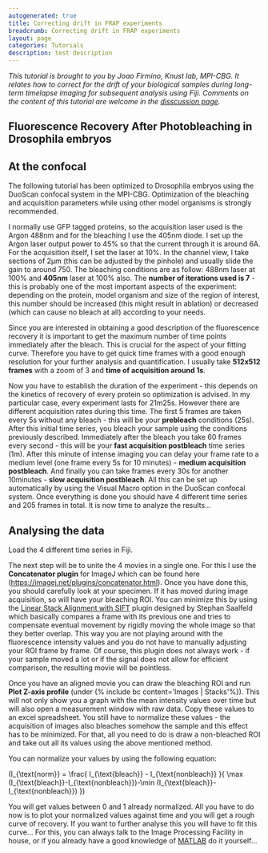 ```yaml
---
autogenerated: true
title: Correcting drift in FRAP experiments
breadcrumb: Correcting drift in FRAP experiments
layout: page
categories: Tutorials
description: test description
---
```


<i>This tutorial is brought to you by Joao Firmino, Knust lab, MPI-CBG. It relates how to correct for the drift of your biological samples during long-term timelapse imaging for subsequent analysis using Fiji. Comments on the content of this tutorial are welcome in the [disscussion page](Talk_Correcting_drift_in_FRAP_experiments&action "wikilink"). </i>

## Fluorescence Recovery After Photobleaching in Drosophila embryos

## At the confocal

The following tutorial has been optimized to Drosophila embryos using the DuoScan confocal system in the MPI-CBG. Optimization of the bleaching and acquisition parameters while using other model organisms is strongly recommended.

I normally use GFP tagged proteins, so the acquisition laser used is the Argon 488nm and for the bleaching I use the 405nm diode. I set up the Argon laser output power to 45% so that the current through it is around 6A. For the acquisition itself, I set the laser at 10%. In the channel view, I take sections of 2μm (this can be adjusted by the pinhole) and usually slide the gain to around 750. The bleaching conditions are as follow: 488nm laser at 100% and **405nm** laser at 100% also. The **number of iterations used is 7** - this is probably one of the most important aspects of the experiment: depending on the protein, model organism and size of the region of interest, this number should be increased (this might result in ablation) or decreased (which can cause no bleach at all) according to your needs.

Since you are interested in obtaining a good description of the fluorescence recovery it is important to get the maximum number of time points immediately after the bleach. This is crucial for the aspect of your fitting curve. Therefore you have to get quick time frames with a good enough resolution for your further analysis and quantification. I usually take **512x512 frames** with a zoom of 3 and **time of acquisition around 1s**.

Now you have to establish the duration of the experiment - this depends on the kinetics of recovery of every protein so optimization is advised. In my particular case, every experiment lasts for 21m25s. However there are different acquisition rates during this time. The first 5 frames are taken every 5s without any bleach - this will be your **prebleach** conditions (25s). After this initial time series, you bleach your sample using the conditions previously described. Immediately after the bleach you take 60 frames every second - this will be your **fast acquisition postbleach** time series (1m). After this minute of intense imaging you can delay your frame rate to a medium level (one frame every 5s for 10 minutes) - **medium acquisition postbleach**. And finally you can take frames every 30s for another 10minutes - **slow acquisition postbleach**. All this can be set up automatically by using the Visual Macro option in the DuoScan confocal system. Once everything is done you should have 4 different time series and 205 frames in total. It is now time to analyze the results...

## Analysing the data

Load the 4 different time series in Fiji.

The next step will be to unite the 4 movies in a single one. For this I use the **Concatenator plugin** for ImageJ which can be found here (https://imagej.net/plugins/concatenator.html). Once you have done this, you should carefully look at your specimen. If it has moved during image acquisition, so will have your bleaching ROI. You can minimize this by using the [Linear Stack Alignment with SIFT](Linear_Stack_Alignment_with_SIFT "wikilink") plugin designed by Stephan Saalfeld which basically compares a frame with its previous one and tries to compensate eventual movement by rigidly moving the whole image so that they better overlap. This way you are not playing around with the fluorescence intensity values and you do not have to manually adjusting your ROI frame by frame. Of course, this plugin does not always work - if your sample moved a lot or if the signal does not allow for efficient comparison, the resulting movie will be pointless.

Once you have an aligned movie you can draw the bleaching ROI and run **Plot Z-axis profile** (under {% include bc content='Images | Stacks'%}). This will not only show you a graph with the mean intensity values over time but will also open a measurement window with raw data. Copy these values to an excel spreadsheet. You still have to normalize these values - the acquisition of images also bleaches somehow the sample and this effect has to be minimized. For that, all you need to do is draw a non-bleached ROI and take out all its values using the above mentioned method.

You can normalize your values by using the following equation:

\(I_{\text{norm}} = \frac{ I_{\text{bleach}} - I_{\text{nonbleach}} }{ \max (I_{\text{bleach}}-I_{\text{nonbleach}})-\min (I_{\text{bleach}}-I_{\text{nonbleach}}) }\)

You will get values between 0 and 1 already normalized. All you have to do now is to plot your normalized values against time and you will get a rough curve of recovery. If you want to further analyse this you will have to fit this curve... For this, you can always talk to the Image Processing Facility in house, or if you already have a good knowledge of [MATLAB](MATLAB "wikilink") do it yourself...


